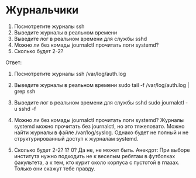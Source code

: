 # Журнальчики

1. Посмотретите журналы ssh
2. Выведите журналы в реальном времени
3. Выведите лог в реальном времени для службы sshd
4. Можно ли без комады journalctl прочитать логи systemd?
5. Сколько будет 2-2?

Ответ:

1. Посмотретите журналы ssh
/var/log/auth.log

2. Выведите журналы в реальном времени
sudo tail -f /var/log/auth.log | grep ssh

3. Выведите лог в реальном времени для службы sshd
sudo journalctl -u sshd -f

4. Можно ли без комады journalctl прочитать логи systemd?
Журналы systemd можно прочитать без journalctl, но это тяжеловато. Можно найти журналы в файле /var/log/syslog. Однако будет не полный и не структурированный доступ к журналам systemd.

5. Сколько будет 2-2?
1? 0? Да не, не может быть.
Анекдот: При выборе института нужно подходить не к веселым ребятам в футболках факультета, а к тем, кто курит около корпуса с пустотой в глазах. Только они скажут тебе правду.
